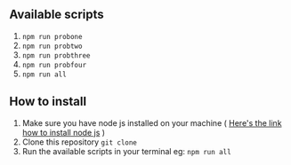 ## Available scripts ##
1. `npm run probone`
2. `npm run probtwo`
3. `npm run probthree`
4. `npm run probfour`
4. `npm run all`

## How to install ##
1. Make sure you have node js installed on your machine ( [Here's the link how to install node js](https://nodejs.org/en/) )
2. Clone this repository `git clone`
3. Run the available scripts in your terminal eg: `npm run all`